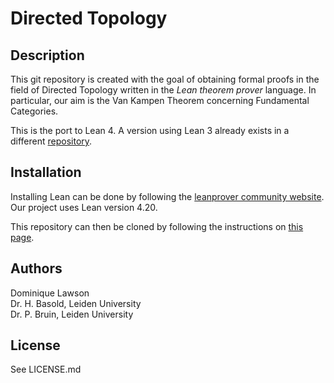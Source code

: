 # Directed Topology

## Description
This git repository is created with the goal of obtaining formal proofs in the field of Directed Topology written in the *Lean theorem prover* language.
In particular, our aim is the Van Kampen Theorem concerning Fundamental Categories.

This is the port to Lean 4. A version using Lean 3 already exists in a different [repository](https://github.com/Dominique-Lawson/Directed-Topology/tree/main).

## Installation
Installing Lean can be done by following the [leanprover community website](https://leanprover-community.github.io/get_started.html).
Our project uses Lean version 4.20.

This repository can then be cloned by following the instructions on [this page](https://leanprover-community.github.io/install/project.html).

## Authors

Dominique Lawson  
Dr. H. Basold, Leiden University  
Dr. P. Bruin, Leiden University

## License
See LICENSE.md